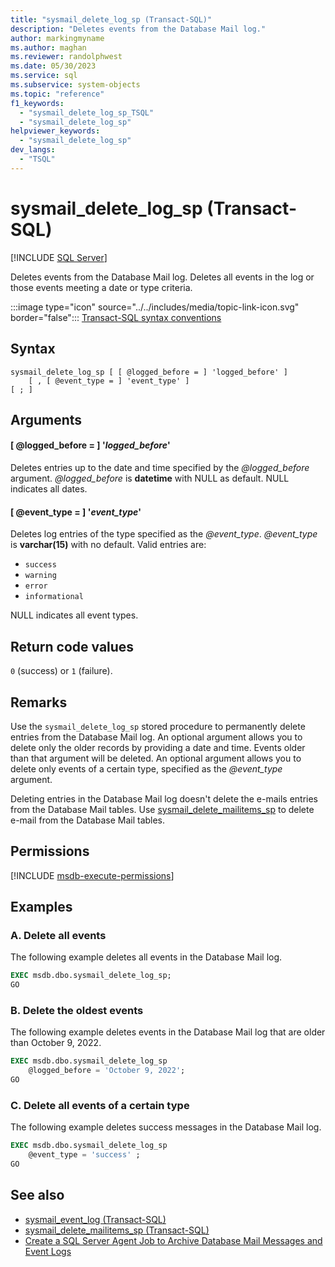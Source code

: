 ```yaml
---
title: "sysmail_delete_log_sp (Transact-SQL)"
description: "Deletes events from the Database Mail log."
author: markingmyname
ms.author: maghan
ms.reviewer: randolphwest
ms.date: 05/30/2023
ms.service: sql
ms.subservice: system-objects
ms.topic: "reference"
f1_keywords:
  - "sysmail_delete_log_sp_TSQL"
  - "sysmail_delete_log_sp"
helpviewer_keywords:
  - "sysmail_delete_log_sp"
dev_langs:
  - "TSQL"
---
```

# sysmail_delete_log_sp (Transact-SQL)

[!INCLUDE [SQL Server](../../includes/applies-to-version/sqlserver.md)]

Deletes events from the Database Mail log. Deletes all events in the log or those events meeting a date or type criteria.

:::image type="icon" source="../../includes/media/topic-link-icon.svg" border="false"::: [Transact-SQL syntax conventions](../../t-sql/language-elements/transact-sql-syntax-conventions-transact-sql.md)

## Syntax

```syntaxsql
sysmail_delete_log_sp [ [ @logged_before = ] 'logged_before' ]
    [ , [ @event_type = ] 'event_type' ]
[ ; ]
```

## Arguments

#### [ @logged_before = ] '*logged_before*'

Deletes entries up to the date and time specified by the *@logged_before* argument. *@logged_before* is **datetime** with NULL as default. NULL indicates all dates.

#### [ @event_type = ] '*event_type*'

Deletes log entries of the type specified as the *@event_type*. *@event_type* is **varchar(15)** with no default. Valid entries are:

- `success`
- `warning`
- `error`
- `informational`

NULL indicates all event types.

## Return code values

`0` (success) or `1` (failure).

## Remarks

Use the `sysmail_delete_log_sp` stored procedure to permanently delete entries from the Database Mail log. An optional argument allows you to delete only the older records by providing a date and time. Events older than that argument will be deleted. An optional argument allows you to delete only events of a certain type, specified as the *@event_type* argument.

Deleting entries in the Database Mail log doesn't delete the e-mails entries from the Database Mail tables. Use [sysmail_delete_mailitems_sp](sysmail-delete-mailitems-sp-transact-sql.md) to delete e-mail from the Database Mail tables.

## Permissions

[!INCLUDE [msdb-execute-permissions](../../includes/msdb-execute-permissions.md)]

## Examples

### A. Delete all events

The following example deletes all events in the Database Mail log.

```sql
EXEC msdb.dbo.sysmail_delete_log_sp;
GO
```

### B. Delete the oldest events

The following example deletes events in the Database Mail log that are older than October 9, 2022.

```sql
EXEC msdb.dbo.sysmail_delete_log_sp
    @logged_before = 'October 9, 2022';
GO
```

### C. Delete all events of a certain type

The following example deletes success messages in the Database Mail log.

```sql
EXEC msdb.dbo.sysmail_delete_log_sp
    @event_type = 'success' ;
GO
```

## See also

- [sysmail_event_log (Transact-SQL)](../system-catalog-views/sysmail-event-log-transact-sql.md)
- [sysmail_delete_mailitems_sp (Transact-SQL)](sysmail-delete-mailitems-sp-transact-sql.md)
- [Create a SQL Server Agent Job to Archive Database Mail Messages and Event Logs](../database-mail/create-a-sql-server-agent-job-to-archive-database-mail-messages-and-event-logs.md)
